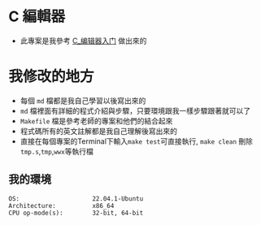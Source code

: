 # **C 編輯器**
- 此專案是我參考 [C_编辑器入门](https://koshizuow.gitbook.io/compilerbook/) 做出來的

# **我修改的地方**
- 每個 `md` 檔都是我自己學習以後寫出來的
- `md` 檔裡面有詳細的程式介紹與步驟，只要環境跟我一樣步驟跟著就可以了
- `Makefile` 檔是參考老師的專案和他們的結合起來
- 程式碼所有的英文註解都是我自己理解後寫出來的
- 直接在每個專案的Terminal下輸入`make test`可直接執行, `make clean` 刪除`tmp.s`,`tmp`,`wwx`等執行檔
## **我的環境**
```
OS:                    22.04.1-Ubuntu
Architecture:          x86_64
CPU op-mode(s):        32-bit, 64-bit
```
